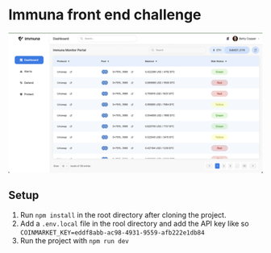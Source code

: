 # Immuna front end challenge

![Screenshot](screenshot.png)

## Setup
1. Run `npm install` in the root directory after cloning the project.
2. Add a `.env.local` file in the rool directory and add the API key like so `COINMARKET_KEY=eddf8abb-ac98-4931-9559-afb222e1db84`
3. Run the project with `npm run dev`